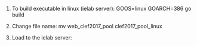 1. To build executable in linux (ielab server): GOOS=linux GOARCH=386 go build

2. Change file name: mv web_clef2017_pool clef2017_pool_linux
 
3. Load to the ielab server: 
